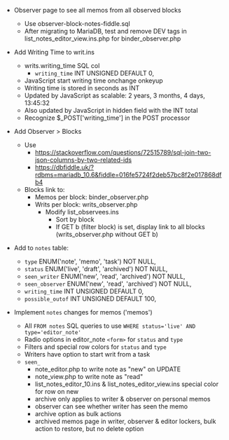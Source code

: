 - Observer page to see all memos from all observed blocks
  - Use observer-block-notes-fiddle.sql
  - After migrating to MariaDB, test and remove DEV tags in list_notes_editor_view.ins.php for binder_observer.php


- Add Writing Time to writ.ins
  - writs.writing_time SQL col
    - `writing_time` INT UNSIGNED DEFAULT 0,
  - JavaScript start writing time onchange onkeyup
  - Writing time is stored in seconds as INT
  - Updated by JavaScript as scalable: 2 years, 3 months, 4 days, 13:45:32
  - Also updated by JavaScript in hidden field with the INT total
  - Recognize $_POST['writing_time'] in the POST processor

- Add Observer > Blocks
  - Use
    - https://stackoverflow.com/questions/72515789/sql-join-two-json-columns-by-two-related-ids
    - https://dbfiddle.uk/?rdbms=mariadb_10.6&fiddle=016fe5724f2deb57bc8f2e017868dfb4
  - Blocks link to:
    - Memos per block: binder_observer.php
    - Writs per block: writs_observer.php
      - Modify list_observees.ins
        - Sort by block
        - If GET b (filter block) is set, display link to all blocks (writs_observer.php without GET b)
- Add to `notes` table:
  - `type` ENUM('note', 'memo', 'task') NOT NULL,
  - `status` ENUM('live', 'draft', 'archived') NOT NULL,
  - `seen_writer` ENUM('new', 'read', 'archived') NOT NULL,
  - `seen_observer` ENUM('new', 'read', 'archived') NOT NULL,
  - `writing_time` INT UNSIGNED DEFAULT 0,
  - `possible_outof` INT UNSIGNED DEFAULT 100,
- Implement `notes` changes for memos ('memos')
  - All `FROM notes` SQL queries to use `WHERE status='live' AND type='editor_note'`
  - Radio options in editor_note `<form>` for `status` and `type`
  - Filters and special row colors for `status` and `type`
  - Writers have option to start writ from a task
  - `seen_`
    - note_editor.php to write note as "new" on UPDATE
    - note_view.php to write note as "read"
    - list_notes_editor_10.ins & list_notes_editor_view.ins special color for row on new
    - archive only applies to writer & observer on personal memos
    - observer can see whether writer has seen the memo
    - archive option as bulk actions
    - archived memos page in writer, observer & editor lockers, bulk action to restore, but no delete option
